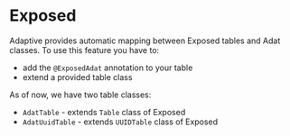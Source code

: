 # Exposed

Adaptive provides automatic mapping between Exposed tables and Adat classes.
To use this feature you have to:

- add the `@ExposedAdat` annotation to your table
- extend a provided table class

As of now, we have two table classes:

- `AdatTable` - extends `Table` class of Exposed
- `AdatUuidTable` - extends `UUIDTable` class of Exposed

